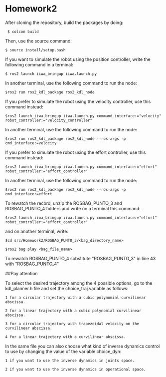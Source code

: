 # Homework2

After cloning the repository, build the packages by doing:

     $ colcon build

Then, use the source command:

    $ source install/setup.bash

If you want to simulate the robot using the position controller, write the following command in a terminal:

    $ ros2 launch iiwa_bringup iiwa.launch.py

In another terminal, use the following command to run the node:

    $ros2 run ros2_kdl_package ros2_kdl_node


If you prefer to simulate the robot using the velocity controller, use this command instead:

    $ros2 launch iiwa_bringup iiwa.launch.py command_interface:="velocity" robot_controller:="velocity_controller"

In another terminal, use the following command to run the node:

    $ros2 run ros2_kdl_package ros2_kdl_node --ros-args -p cmd_interface:=velocity
    

If you prefer to simulate the robot using the effort controller, use this command instead:

    $ros2 launch iiwa_bringup iiwa.launch.py command_interface:="effort" robot_controller:="effort_controller"

In another terminal, use the following command to run the node:
    
    $ros2 run ros2_kdl_package ros2_kdl_node --ros-args -p cmd_interface:=effort

To rewatch the record, unzip the ROSBAG_PUNTO_3 and ROSBAG_PUNTO_4 folders and write on a terminal this command:

    $ros2 launch iiwa_bringup iiwa.launch.py command_interface:="effort" robot_controller:="effort_controller"

and on another terminal, write:

    $cd src/Homework2/ROSBAG_PUNTO_3/<bag_directory_name>

    $ros2 bag play <bag_file_name>
    
To rewatch ROSBAG_PUNTO_4 sobstitute "ROSBAG_PUNTO_3" in line 43 with "ROSBAG_PUNTO_4"

##Pay attention

To select the desired trajectory among the 4 possible options, go to the kdl_planner.h file and set the choice_traj variable as follows:

    1 for a circular trajectory with a cubic polynomial curvilinear abscissa.
    
    2 for a linear trajectory with a cubic polynomial curvilinear abscissa.
    
    3 for a circular trajectory with trapezoidal velocity on the curvilinear abscissa.
    
    4 for a linear trajectory with a curvilinear abscissa.


In the same file you can also choose what kind of inverse dynamics control to use by changing the value of the variable choice_dyn:

    1 if you want to use the inverse dynamics in joints space.

    2 if you want to use the inverse dynamics in operational space.

